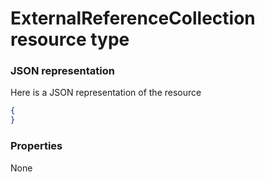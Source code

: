 # ExternalReferenceCollection resource type



### JSON representation

Here is a JSON representation of the resource

<!-- {
  "blockType": "resource",
  "optionalProperties": [

  ],
  "@odata.type": "microsoft.graph.externalreferencecollection"
}-->

```json
{
}

```
### Properties
None

<!-- uuid: 7b985f1a-e3d9-4a53-962f-8cb3eb5ec020
2015-10-25 14:25:33 UTC -->
<!-- {
  "type": "#page.annotation",
  "description": "ExternalReferenceCollection resource",
  "keywords": "",
  "section": "documentation",
  "tocPath": ""
}-->